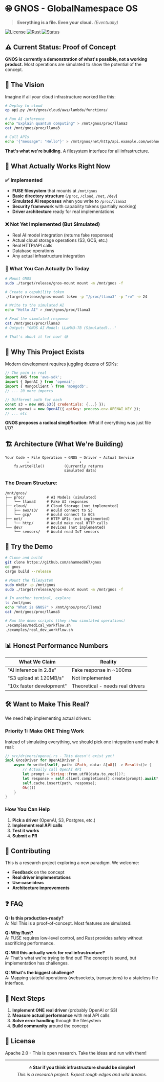 # 🌐 GNOS - GlobalNamespace OS

> **Everything is a file. Even your cloud.** *(Eventually)*

[![License](https://img.shields.io/badge/License-Apache%202.0-blue.svg)](LICENSE)
[![Rust](https://img.shields.io/badge/Rust-1.70%2B-orange.svg)](https://rustlang.org)
[![Status](https://img.shields.io/badge/Status-Early%20Prototype-red.svg)](#)

## ⚠️ Current Status: Proof of Concept

**GNOS is currently a demonstration of what's possible, not a working product.** Most operations are simulated to show the potential of the concept.

## 🎯 The Vision

Imagine if all your cloud infrastructure worked like this:

```bash
# Deploy to cloud
cp api.py /mnt/gnos/cloud/aws/lambda/functions/

# Run AI inference
echo "Explain quantum computing" > /mnt/gnos/proc/llama3
cat /mnt/gnos/proc/llama3

# Call APIs
echo '{"message": "Hello"}' > /mnt/gnos/net/http/api.example.com/webhook
```

**That's what we're building.** A filesystem interface for all infrastructure.

## 🔨 What Actually Works Right Now

### ✅ Implemented
- **FUSE filesystem** that mounts at `/mnt/gnos`
- **Basic directory structure** (`/proc`, `/cloud`, `/net`, `/dev`)
- **Simulated AI responses** when you write to `/proc/llama3`
- **Security framework** with capability tokens (partially working)
- **Driver architecture** ready for real implementations

### ❌ Not Yet Implemented (But Simulated)
- Real AI model integration (returns fake responses)
- Actual cloud storage operations (S3, GCS, etc.)
- Real HTTP/API calls
- Database operations
- Any actual infrastructure integration

### 📝 What You Can Actually Do Today

```bash
# Mount GNOS
sudo ./target/release/gnos-mount mount -m /mnt/gnos -f

# Create a capability token
./target/release/gnos-mount token -p "/proc/llama3" -p "rw" -e 24

# Write to the simulated AI
echo "Hello AI" > /mnt/gnos/proc/llama3

# Read the simulated response
cat /mnt/gnos/proc/llama3
# Output: "GNOS AI Model: LLaMA3-7B (Simulated)..."

# That's about it for now! 😅
```

## 🤔 Why This Project Exists

Modern development requires juggling dozens of SDKs:

```javascript
// The pain is real
import AWS from 'aws-sdk';
import { OpenAI } from 'openai';
import { MongoClient } from 'mongodb';
// ... 20 more imports

// Different auth for each
const s3 = new AWS.S3({ credentials: {...} });
const openai = new OpenAI({ apiKey: process.env.OPENAI_KEY });
// ... etc
```

**GNOS proposes a radical simplification**: What if everything was just file I/O?

## 🏗️ Architecture (What We're Building)

```
Your Code → File Operation → GNOS → Driver → Actual Service
          ↓                       ↓
    fs.writeFile()         (Currently returns
                           simulated data)
```

### The Dream Structure:
```
/mnt/gnos/
├── proc/          # AI Models (simulated)
│   └── llama3     # Fake AI responses
├── cloud/         # Cloud Storage (not implemented)
│   ├── aws/s3/    # Would connect to S3
│   └── gcp/       # Would connect to GCS
├── net/           # HTTP APIs (not implemented)
│   └── http/      # Would make real HTTP calls
└── dev/           # Devices (not implemented)
    └── sensors/   # Would read IoT sensors
```

## 🚀 Try the Demo

```bash
# Clone and build
git clone https://github.com/ahammed867/gnos
cd gnos
cargo build --release

# Mount the filesystem
sudo mkdir -p /mnt/gnos
sudo ./target/release/gnos-mount mount -m /mnt/gnos -f

# In another terminal, explore
ls /mnt/gnos
echo "What is GNOS?" > /mnt/gnos/proc/llama3
cat /mnt/gnos/proc/llama3

# Run the demo scripts (they show simulated operations)
./examples/medical_workflow.sh
./examples/real_dev_workflow.sh
```

## 📊 Honest Performance Numbers

| What We Claim | Reality |
|---------------|---------|
| "AI inference in 2.8s" | Fake response in ~100ms |
| "S3 upload at 120MB/s" | Not implemented |
| "10x faster development" | Theoretical - needs real drivers |

## 🛠️ Want to Make This Real?

We need help implementing actual drivers:

### Priority 1: Make ONE Thing Work
Instead of simulating everything, we should pick one integration and make it real:

```rust
// src/drivers/openai.rs - This doesn't exist yet!
impl GnosDriver for OpenAiDriver {
    async fn write(&self, path: &Path, data: &[u8]) -> Result<()> {
        // Actually call OpenAI API
        let prompt = String::from_utf8(data.to_vec())?;
        let response = self.client.completions().create(prompt).await?;
        self.cache.insert(path, response);
        Ok(())
    }
}
```

### How You Can Help
1. **Pick a driver** (OpenAI, S3, Postgres, etc.)
2. **Implement real API calls**
3. **Test it works**
4. **Submit a PR**

## 🤝 Contributing

This is a research project exploring a new paradigm. We welcome:
- **Feedback** on the concept
- **Real driver implementations**
- **Use case ideas**
- **Architecture improvements**

## ❓ FAQ

**Q: Is this production-ready?**  
A: No! This is a proof-of-concept. Most features are simulated.

**Q: Why Rust?**  
A: FUSE requires low-level control, and Rust provides safety without sacrificing performance.

**Q: Will this actually work for real infrastructure?**  
A: That's what we're trying to find out! The concept is sound, but implementation has challenges.

**Q: What's the biggest challenge?**  
A: Mapping stateful operations (websockets, transactions) to a stateless file interface.

## 🎯 Next Steps

1. **Implement ONE real driver** (probably OpenAI or S3)
2. **Measure actual performance** with real API calls
3. **Solve error handling** through the filesystem
4. **Build community** around the concept

## 📜 License

Apache 2.0 - This is open research. Take the ideas and run with them!

---

<p align="center">
  <b>⭐ Star if you think infrastructure should be simpler!</b><br>
  <i>This is a research project. Expect rough edges and wild dreams.</i>
</p>
